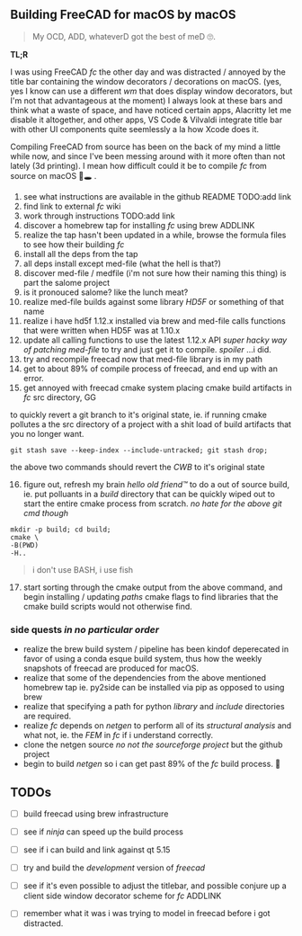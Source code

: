
## Building FreeCAD for macOS by macOS

> My OCD, ADD, whateverD got the best of meD 🙄.  

**TL;R** 

I was using FreeCAD _fc_ the other day and was distracted / annoyed by the title bar containing the window decorators / decorations on macOS. (yes, yes I know can use a different _wm_ that does display window decorators, but I'm not that advantageous at the moment)  I always look at these bars and think what a waste of space, and have noticed certain apps, Alacritty let me disable it altogether, and other apps, VS Code & Vilvaldi integrate title bar with other UI components quite seemlessly a la how Xcode does it.

Compiling FreeCAD from source has been on the back of my mind a little while now, and since I've been messing around with it more often than not lately (3d printing).  I mean how difficult could it be to compile _fc_ from source on macOS 🐇🕳 .  

1. see what instructions are available in the github README TODO:add link
2. find link to external _fc_ wiki
3. work through instructions TODO:add link
4. discover a homebrew tap for installing _fc_ using brew ADDLINK
5. realize the tap hasn't been updated in a while, browse the formula files to see how their building _fc_
6. install all the deps from the tap
7. all deps install except med-file (what the hell is that?)
8. discover med-file / medfile (i'm not sure how their naming this thing) is part the salome project
9. is it pronouced salome? like the lunch meat?
10. realize med-file builds against some library _HD5F_ or something of that name
11. realize i have hd5f 1.12.x installed via brew and med-file calls functions that were written when HD5F was at 1.10.x
12. update all calling functions to use the latest 1.12.x API _super hacky way of patching med-file_ to try and just get it to compile. _spoiler_ ...i did.
13. try and recompile freecad now that med-file library is in my path
14. get to about 89% of compile process of freecad, and end up with an error.
15. get annoyed with freecad cmake system placing cmake build artifacts in _fc_ src directory, GG

to quickly revert a git branch to it's original state, ie. if running cmake pollutes a the src directory of a project with a shit load of build artifacts that you no longer want.

```shell
git stash save --keep-index --include-untracked; git stash drop;
```

the above two commands should revert the _CWB_ to it's original state

16. figure out, refresh my brain _hello old friend™️_ to do a out of source build, ie. put polluants in a _build_ directory that can be quickly wiped out to start the entire cmake process from scratch. _no hate for the above git cmd though_

```shell
mkdir -p build; cd build;
cmake \
-B(PWD)
-H..
```

> i don't use BASH, i use fish

17. start sorting through the cmake output from the above command, and begin installing / updating _paths_ cmake flags to find libraries that the cmake build scripts would not otherwise find.

### side quests _in no particular order_

- realize the brew build system / pipeline has been kindof deperecated in favor of using a conda esque build system, thus how the weekly snapshots of freecad are produced for macOS.
- realize that some of the dependencies from the above mentioned homebrew tap ie. py2side can be installed via pip as opposed to using brew
- realize that specifying a path for python _library_ and _include_ directories are required.
- realize _fc_ depends on _netgen_ to perform all of its _structural analysis_ and what not, ie. the _FEM_ in _fc_ if i understand correctly.
- clone the netgen source _no not the sourceforge project_ but the github project
- begin to build _netgen_ so i can get past 89% of the _fc_ build process. 🤞

## TODOs

- [ ] build freecad using brew infrastructure
- [ ] see if _ninja_ can speed up the build process
- [ ] see if i can build and link against qt 5.15
- [ ] try and build the _development_ version of _freecad_
- [ ] see if it's even possible to adjust the titlebar, and possible conjure up a client side window decorator scheme for _fc_ ADDLINK
- [ ] remember what it was i was trying to model in freecad before i got distracted.

